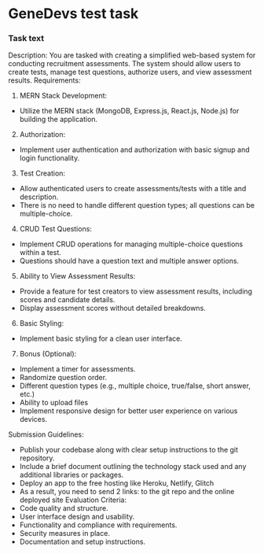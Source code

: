 # GeneDevs test task

### Task text
Description: You are tasked with creating a simplified web-based system for conducting recruitment assessments. The system should allow users to create tests, manage test questions, authorize users, and view assessment results.
Requirements:
1. MERN Stack Development:
- Utilize the MERN stack (MongoDB, Express.js, React.js, Node.js) for building the application.
2. Authorization:
- Implement user authentication and authorization with basic signup and login functionality.
3. Test Creation:
- Allow authenticated users to create assessments/tests with a title and description.
- There is no need to handle different question types; all questions can be multiple-choice.
4. CRUD Test Questions:
- Implement CRUD operations for managing multiple-choice questions within a test.
- Questions should have a question text and multiple answer options.
5. Ability to View Assessment Results:
- Provide a feature for test creators to view assessment results, including scores and candidate details.
- Display assessment scores without detailed breakdowns.
6. Basic Styling:
- Implement basic styling for a clean user interface.
7. Bonus (Optional):
- Implement a timer for assessments.
- Randomize question order.
- Different question types (e.g., multiple choice, true/false, short answer, etc.)
- Ability to upload files
- Implement responsive design for better user experience on various devices.

Submission Guidelines:
- Publish your codebase along with clear setup instructions to the git repository.
- Include a brief document outlining the technology stack used and any additional libraries or packages.
- Deploy an app to the free hosting like Heroku, Netlify, Glitch
- As a result, you need to send 2 links: to the git repo and the online deployed site
Evaluation Criteria:
- Code quality and structure.
- User interface design and usability.
- Functionality and compliance with requirements.
- Security measures in place.
- Documentation and setup instructions.

